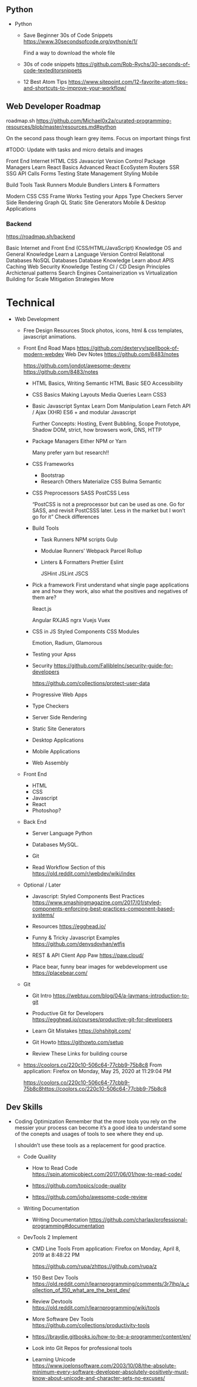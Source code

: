 
## Python
- Python 
	- Save Beginner 30s of Code Snippets 
		https://www.30secondsofcode.org/python/e/1/
		
		Find a way to download the whole file

	- 30s of code snippets 
		https://github.com/Rob-Rychs/30-seconds-of-code-texteditorsnippets

	- 12 Best Atom Tips 
		https://www.sitepoint.com/12-favorite-atom-tips-and-shortcuts-to-improve-your-workflow/




## Web Developer Roadmap

roadmap.sh
https://github.com/Michael0x2a/curated-programming-resources/blob/master/resources.md#python

On the second pass though learn grey items. Focus on important things first

#TODO: Update with tasks and micro details and images


Front End
Internet
HTML
CSS
Javascript
Version Control
Package Managers
Learn React
Basics
Advanced React
EcoSystem
Routers
SSR
SSG
API Calls
Forms
Testing
State Management
Styling
Mobile


Build Tools
Task Runners
Module Bundlers
Linters & Formatters

Modern CSS
CSS Frame Works
Testing your Apps
Type Checkers
Server Side Rendering
Graph QL
Static Site Generators
Mobile & Desktop Applications




### Backend

https://roadmap.sh/backend

Basic Internet and Front End (CSS/HTML/JavaScript) Knowledge
OS and General Knowledge
Learn a Language
Version Control
Relatitonal Databases
NoSQL Databases
Database Knowledge
Learn about APIS
Caching
Web Security Knowledge
Testing
CI / CD
Design Principles
Archicterual patterns
Search Engines
Containerization vs Virtualization
Building for Scale
Mitigation Strategies
More






# Technical

- Web Development 
	- Free Design Resources 
		Stock photos, icons, html & css templates, javascript animations.

	- Front End Road Maps 
		https://github.com/dexteryy/spellbook-of-modern-webdev
		Web Dev Notes <https://github.com/8483/notes>
		
		https://github.com/jondot/awesome-devenv <https://github.com/8483/notes>

		- HTML 
			Basics, 
			Writing Semantic HTML
			Basic SEO
			Accessibility

		- CSS 
			Basics
			Making Layouts
			Media Queries
			Learn CSS3

		- Basic Javascript 
			Syntax
			Learn Dom Manipulation
			Learn Fetch API / Ajax (XHR)
			ES6 + and modular Javascript
			
			Further Concepts:
			Hosting, Event Bubbling, Scope Prototype, Shadow DOM, strict, how browsers work, DNS, HTTP

		- Package Managers 
			Either NPM or Yarn
			
			Many prefer yarn but research!!

		- CSS Frameworks 
			- Bootstrap 
			- Research Others 
				Materialize CSS
				Bulma
				Semantic

		- CSS Preprocessors 
			SASS
			PostCSS
			Less
			
			“PostCSS is not a preprocessor but can be used as one. Go for SASS, and revisit PostCSSS later. Less in the market but I won’t go for it” 
			Check differences

		- Build Tools 
			- Task Runners 
				NPM scripts
				Gulp

			- Modulae Runners’ 
				Webpack
				Parcel
				Rollup

			- Linters & Formatters 
				Prettier
				Eslint
				
				
				JSHint
				JSLint
				JSCS

		- Pick a framework 
			First understand what single page applications are and how they work, also what the positives and negatives of them are?
			
			React.js
			
			Angular 
				RXJAS
				ngrx
			Vuejs
				Vuex

		- CSS in JS 
			Styled Components
			CSS Modules
			
			Emotion, Radium, Glamorous

		- Testing your Apss 
		- Security 
			https://github.com/FallibleInc/security-guide-for-developers
			
			https://github.com/collections/protect-user-data

		- Progressive Web Apps 
		- Type Checkers 
		- Server Side Rendering 
		- Static Site Generators 
		- Desktop Applications 
		- Mobile Applications 
		- Web Assembly 
	- Front End 
		- HTML  
		- CSS 
		- Javascript 
		- React 
		- Photoshop? 
	- Back End 
		- Server Language 
			Python

		- Databases 
			MySQL.

		- Git 
		- Read Workflow Section of this 
			https://old.reddit.com/r/webdev/wiki/index

	- Optional / Later 
		- Javascript: Styled Components Best Practices 
			https://www.smashingmagazine.com/2017/01/styled-components-enforcing-best-practices-component-based-systems/

		- Resources 
			https://egghead.io/

		- Funny & Tricky Javascript Examples 
			https://github.com/denysdovhan/wtfjs

		- REST & API Client App Paw 
			https://paw.cloud/

		- Place bear, funny bear images for webdevelopment use 
			https://placebear.com/

	- Git 
		- Git Intro 
			https://webtuu.com/blog/04/a-laymans-introduction-to-git

		- Productive Git for Developers 
			https://egghead.io/courses/productive-git-for-developers

		- Learn Git Mistakes 
			https://ohshitgit.com/

		- Git Howto 
			https://githowto.com/setup

		- Review These Links for building course 
	- https://coolors.co/220c10-506c64-77cbb9-75b8c8 
		From application: Firefox on Monday, May 25, 2020 at 11:29:04 PM
		
		https://coolors.co/220c10-506c64-77cbb9-75b8c8https://coolors.co/220c10-506c64-77cbb9-75b8c8




## Dev Skills

- Coding Optimization 
	Remember that the more tools you rely on the messier your process can become it’s a good idea to understand some of the conepts and usages of tools to see where they end up.
	
	I shouldn’t use these tools as a replacement for good practice.

	- Code Quaility 
		- How to Read Code 
			https://spin.atomicobject.com/2017/06/01/how-to-read-code/

		- https://github.com/topics/code-quality 
		- https://github.com/joho/awesome-code-review 
	- Writing Documentation 
		- Writing Documentation 
			https://github.com/charlax/professional-programming#documentation

	- DevTools 2 Implement 
		- CMD Line Tools 
			From application: Firefox on Monday, April 8, 2019 at 8:48:22 PM
			
			https://github.com/rupa/zhttps://github.com/rupa/z
			
			

		- 150 Best Dev Tools 
			https://old.reddit.com/r/learnprogramming/comments/3r7lhp/a_collection_of_150_what_are_the_best_dev/

		- Review Devtools 
			https://old.reddit.com/r/learnprogramming/wiki/tools

		- More Software Dev Tools 
			https://github.com/collections/productivity-tools

		- https://braydie.gitbooks.io/how-to-be-a-programmer/content/en/ 
		- Look into Git Repos for professional tools 
		- Learning Unicode 
			https://www.joelonsoftware.com/2003/10/08/the-absolute-minimum-every-software-developer-absolutely-positively-must-know-about-unicode-and-character-sets-no-excuses/



